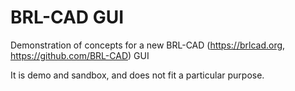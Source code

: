 # BRL-CAD GUI

Demonstration of concepts for a new BRL-CAD (https://brlcad.org, https://github.com/BRL-CAD) GUI

It is demo and sandbox, and does not fit a particular purpose.

